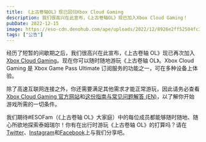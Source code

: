 ```yaml
---
title: 《上古卷轴OL》现已回归Xbox Cloud Gaming
description: 我们很高兴在此宣布，《上古卷轴OL》现已加入Xbox Cloud Gaming！
pubDate: 2022-12-15
image: https://eso-cdn.denohub.com/ape/uploads/2022/12/8926e2ff52504fc3f155babb5536b8d9.jpg
tags: ["公告"]
---
```


经历了短暂的间歇期之后，我们很高兴在此宣布，《上古卷轴
OL》现已再次加入[Xbox Cloud Gaming](https://www.xbox.com/en-US/cloud-gaming)。现在你可以随时随地游玩《上古卷轴
OL》。Xbox Cloud Gaming 是 Xbox Game Pass Ultimate 订阅服务的功能之一，可在多种设备上体验。

除了高速互联网连接之外，你还需要满足其他需求才能正常游玩，因此请务必查看[Xbox Cloud Gaming 官方网站](https://www.xbox.com/en-US/cloud-gaming)和[这份指南与常见问题解答 (EN)](https://www.reddit.com/r/xboxinsiders/wiki/xgspreview/gettingstarted/#wiki_getting_started)，以了解你开始游戏所需的一切条件。

我们期待#ESOFam（《上古卷轴 OL》大家庭）中的每位成员都能够随时随地、随心所欲地探索泰姆瑞尔！你有在出行时游玩《上古卷轴
OL》的打算吗？请在[Twitter](https://twitter.com/TESOnline)、[Instagram](https://www.instagram.com/elderscrollsonline/)和[Facebook](https://www.facebook.com/elderscrollsonline)上与我们分享吧。
